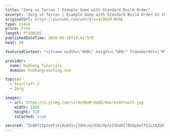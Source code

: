 ```yaml
---
title: "Zerg vs Terran | Example Game with Standard Build Order"
excerpt: "Zerg vs Terran | Example Game with Standard Build Order In this guide we learn how to defend early Terran attacks.  Coaching -------------------------------------------------------------------------- Interested in Starcraft lessons? Check out my website! I would love to help you improve and reach your"
originalUrl: https://youtube.com/watch?v=4c9OoM-OoGE
type: video
price: Free
length: PT10M29S
publishedDateTime: 2020-06-16T19:42:57Z
heat: 50

featuredContent: "<iframe width=\"800\" height=\"500\" frameborder=\"0\" src=\"https://www.youtube.com/embed/4c9OoM-OoGE\" allow=\"accelerometer; autoplay; encrypted-media; gyroscope; picture-in-picture\" allowfullscreen></iframe>"

provider:
  name: HuShang Tutorials
  domain: hushangcoaching.com

topics:
  - StarCraft 2
  - Zerg

images:
  - url: https://i.ytimg.com/vi/4c9OoM-OoGE/maxresdefault.jpg
    width: 1280
    height: 720
    isCached: true

secured: "5SQ6YzIpzoVFiKiKo8d1vj38HLod/O1b/HpfoIVkUHIl8bGpXw7fGJLtA2QdTzRkR5PTc6u8cY4mNc/9awCzoSv/XmUHP3pWVpdrrm3uGAfZshHSfWRj/auUa+nelYo5LFxMxOYuYxrry0eQFpM6OKQN+85DatpfpSLKPbR7jzOOHdNW1jJXlVIyBrtC3X7Q0RxyLW8DO/k8cC3CcsNN7l+TsYfewBpGZ72gtbk2e4gbnoEKUB3z8HKh8cctEHD6sVrPjRkYJ8EtQPQh+YU15lJYqB9sBiNh8gIVKq6hVXKadD6nmoskH3x/tXiO+U/JZjCVUo2Y7CpUYaECn3qJfZhuGOCK864/xWg+BnYPe0gnsLcd1igM8Tx84fKe6MLnjQ0AW2DIvQ2VK2/rEOEIWTO9fvaIru/XO8qakJERxi4=;SzD26eDvWnDUHuk/QRpbJQ=="
---
```


